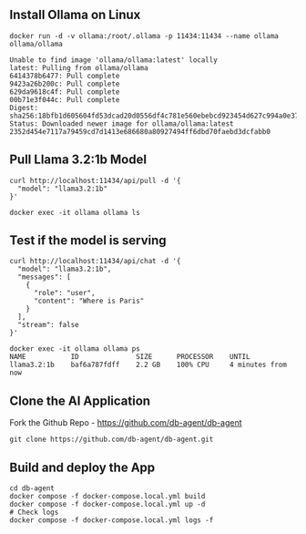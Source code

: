 
## Install Ollama on Linux

```
docker run -d -v ollama:/root/.ollama -p 11434:11434 --name ollama ollama/ollama
```

```
Unable to find image 'ollama/ollama:latest' locally
latest: Pulling from ollama/ollama
6414378b6477: Pull complete
9423a26b200c: Pull complete
629da9618c4f: Pull complete
00b71e3f044c: Pull complete
Digest: sha256:18bfb1d605604fd53dcad20d0556df4c781e560ebebcd923454d627c994a0e37
Status: Downloaded newer image for ollama/ollama:latest
2352d454e7117a79459cd7d1413e686680a80927494ff6dbd70faebd3dcfabb0
```

## Pull Llama 3.2:1b Model

```
curl http://localhost:11434/api/pull -d '{
  "model": "llama3.2:1b"
}'
```

```
docker exec -it ollama ollama ls
```

## Test if the model is serving

```
curl http://localhost:11434/api/chat -d '{
  "model": "llama3.2:1b",
  "messages": [
    {
      "role": "user",
      "content": "Where is Paris"
    }
  ],
  "stream": false
}'
```

```
docker exec -it ollama ollama ps
NAME           ID              SIZE      PROCESSOR    UNTIL
llama3.2:1b    baf6a787fdff    2.2 GB    100% CPU     4 minutes from now
```


## Clone the AI Application

Fork the Github Repo - https://github.com/db-agent/db-agent

```
git clone https://github.com/db-agent/db-agent.git

```

## Build and deploy the App

```
cd db-agent
docker compose -f docker-compose.local.yml build
docker compose -f docker-compose.local.yml up -d
# Check logs
docker compose -f docker-compose.local.yml logs -f


```

